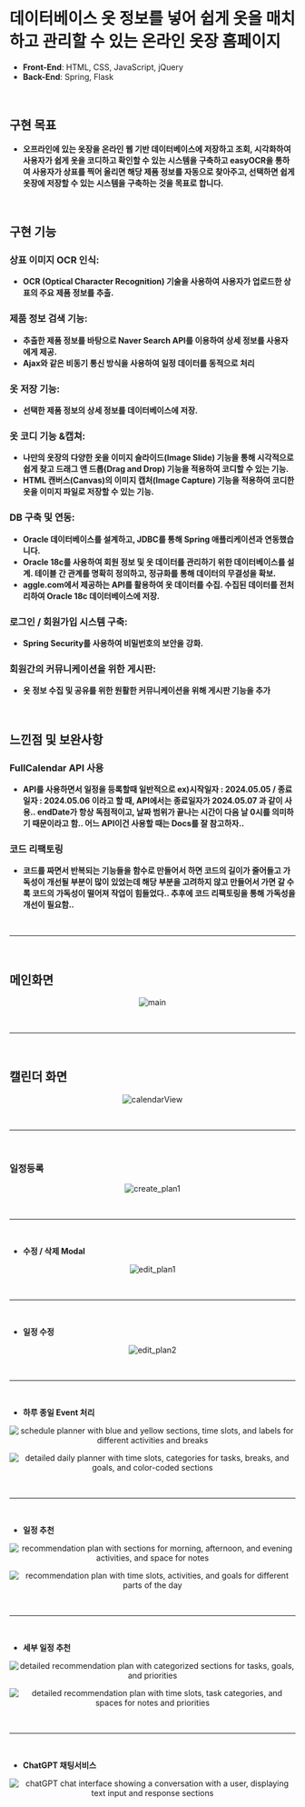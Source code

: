 # 데이터베이스 옷 정보를 넣어 쉽게 옷을 매치하고 관리할 수 있는 온라인 옷장 홈페이지

- **Front-End**: HTML, CSS, JavaScript, jQuery
- **Back-End**: Spring, Flask

<br>

## 구현 목표
 - **오프라인에 있는 옷장을 온라인 웹 기반 데이터베이스에 저장하고 조회, 시각화하여 사용자가 쉽게 옷을 코디하고 확인할 수 있는 시스템을 구축하고 easyOCR을 통하여 사용자가 상표를 찍어 올리면 해당 제품 정보를 자동으로 찾아주고, 선택하면 쉽게 옷장에 저장할 수 있는 시스템을 구축하는 것을 목표로 합니다.**

<br>

## 구현 기능
### 상표 이미지 OCR 인식:
 - **OCR (Optical Character Recognition) 기술을 사용하여 사용자가 업로드한 상표의 주요 제품 정보를 추출.**
 ### 제품 정보 검색 기능:
 - **추출한 제품 정보를 바탕으로 Naver Search API를 이용하여 상세 정보를 사용자에게 제공.**
 - **Ajax와 같은 비동기 통신 방식을 사용하여 일정 데이터를 동적으로 처리**
### 옷 저장 기능:
 - **선택한 제품 정보의 상세 정보를 데이터베이스에 저장.**
### 옷 코디 기능 &캡쳐:
 - **나만의 옷장의 다양한 옷을 이미지 슬라이드(Image Slide) 기능을 통해 시각적으로 쉽게 찾고 드래그 앤 드롭(Drag and Drop) 기능을 적용하여 코디할 수 있는 기능.**
 - **HTML 캔버스(Canvas)의 이미지 캡처(Image Capture) 기능을 적용하여 코디한 옷을 이미지 파일로 저장할 수 있는 기능.**

### DB 구축 및 연동:
 - **Oracle 데이터베이스를 설계하고, JDBC를 통해 Spring 애플리케이션과 연동했습니다.**
 - **Oracle 18c를 사용하여 회원 정보 및 옷 데이터를 관리하기 위한 데이터베이스를 설계. 테이블 간 관계를 명확히 정의하고, 정규화를 통해 데이터의 무결성을 확보.**
- **aggle.com에서 제공하는 API를 활용하여 옷 데이터를 수집. 수집된 데이터를 전처리하여 Oracle 18c 데이터베이스에 저장.**

### 로그인 / 회원가입 시스템 구축:
 - **Spring Security를 사용하여 비밀번호의 보안을 강화.**
### 회원간의 커뮤니케이션을 위한 게시판:
 - **옷 정보 수집 및 공유를 위한 원활한 커뮤니케이션을 위해 게시판 기능을 추가**
 

<br>

## 느낀점 및 보완사항
### FullCalendar API 사용
- **API를 사용하면서 일정을 등록할때 일반적으로 ex)시작일자 : 2024.05.05 / 종료일자 : 2024.05.06 이라고 할 때, API에서는 종료일자가 2024.05.07 과 같이 사용.. endDate가 항상 독점적이고, 날짜 범위가 끝나는 시간이 다음 날 0시를 의미하기 때문이라고 함.. 어느 API이건 사용할 때는 Docs를 잘 참고하자..**

### 코드 리팩토링
- **코드를 짜면서 반복되는 기능들을 함수로 만들어서 하면 코드의 길이가 줄어들고 가독성이 개선될 부분이 많이 있었는데 해당 부분을 고려하지 않고 만들어서 가면 갈 수록 코드의 가독성이 떨어져 작업이 힘들었다.. 추후에 코드 리팩토링을 통해 가독성을 개선이 필요함..**

    

<br>
<hr>
<br>

## 메인화면
<p align="center">
  <img src="https://github.com/asder0705/SpringCloset/assets/150253403/3c6a4d56-5e12-4bd7-a7fa-706f529edc17" alt="main">
</p>
<br>
<hr>
<br>

## 캘린더 화면
<p align="center">
  <img src="" alt="calendarView">
</p>
<br>
<hr>
<br>

### 일정등록
<p align="center">
  <img src="" alt="create_plan1">
</p>
<br>
<hr>
<br>

- **수정 / 삭제 Modal** 
<p align="center">
  <img src="" alt="edit_plan1">
</p>
<br>
<hr>
<br>

- **일정 수정** 
<p align="center">
  <img src="" alt="edit_plan2">
</p>
<br>
<hr>
<br>

- **하루 종일 Event 처리**
<p align="center">
  <img src="" alt="schedule planner with blue and yellow sections, time slots, and labels for different activities and breaks">
</p>
<p align="center">
  <img src="" alt="detailed daily planner with time slots, categories for tasks, breaks, and goals, and color-coded sections">
</p>
<br>
<hr>
<br>

- **일정 추천**
<p align="center">
  <img src="" alt="recommendation plan with sections for morning, afternoon, and evening activities, and space for notes">
</p>

<p align="center">
  <img src="" alt="recommendation plan with time slots, activities, and goals for different parts of the day">
</p>
<br>
<hr>
<br>

- **세부 일정 추천**
<p align="center">
  <img src="" alt="detailed recommendation plan with categorized sections for tasks, goals, and priorities">
</p>

<p align="center">
  <img src="" alt="detailed recommendation plan with time slots, task categories, and spaces for notes and priorities">
</p>
<br>
<hr>
<br>


- **ChatGPT 채팅서비스**
<p align="center">
  <img src="" alt="chatGPT chat interface showing a conversation with a user, displaying text input and response sections">
</p>

